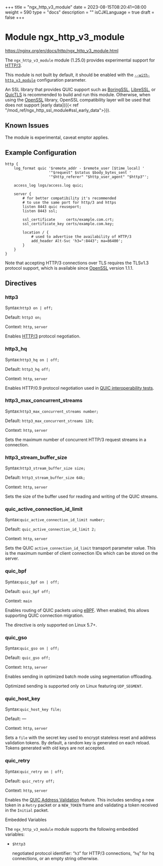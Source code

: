 +++
title = "ngx_http_v3_module"
date = 2023-08-15T08:20:41+08:00
weight = 590
type = "docs"
description = ""
isCJKLanguage = true
draft = false
+++

# Module ngx_http_v3_module

https://nginx.org/en/docs/http/ngx_http_v3_module.html



The `ngx_http_v3_module` module (1.25.0) provides experimental support for [HTTP/3](https://datatracker.ietf.org/doc/html/rfc9114).

This module is not built by default, it should be enabled with the [`--with-http_v3_module`](https://nginx.org/en/docs/configure.html#http_v3_module) configuration parameter.

An SSL library that provides QUIC support such as [BoringSSL](https://boringssl.googlesource.com/boringssl), [LibreSSL](https://www.libressl.org/), or [QuicTLS](https://github.com/quictls/openssl) is recommended to build and run this module. Otherwise, when using the [OpenSSL](https://openssl.org/) library, OpenSSL compatibility layer will be used that does not support [early data]({{< ref "/mod_ref/ngx_http_ssl_module#ssl_early_data">}}).





## Known Issues

The module is experimental, caveat emptor applies.



## Example Configuration



```
http {
    log_format quic '$remote_addr - $remote_user [$time_local] '
                    '"$request" $status $body_bytes_sent '
                    '"$http_referer" "$http_user_agent" "$http3"';

    access_log logs/access.log quic;

    server {
        # for better compatibility it's recommended
        # to use the same port for http/3 and https
        listen 8443 quic reuseport;
        listen 8443 ssl;

        ssl_certificate     certs/example.com.crt;
        ssl_certificate_key certs/example.com.key;

        location / {
            # used to advertise the availability of HTTP/3
            add_header Alt-Svc 'h3=":8443"; ma=86400';
        }
    }
}
```

Note that accepting HTTP/3 connections over TLS requires the TLSv1.3 protocol support, which is available since [OpenSSL](http://www.openssl.org/) version 1.1.1.



## Directives



### http3

  Syntax:`http3 on | off;`

  Default: `http3 on;`

  Context: `http`, `server`


Enables [HTTP/3](https://datatracker.ietf.org/doc/html/rfc9114) protocol negotiation.



### http3_hq

  Syntax:`http3_hq on | off;`

  Default: `http3_hq off;`

  Context: `http`, `server`


Enables HTTP/0.9 protocol negotiation used in [QUIC interoperability tests](https://github.com/marten-seemann/quic-interop-runner).



### http3_max_concurrent_streams

  Syntax:`http3_max_concurrent_streams number;`

  Default: `http3_max_concurrent_streams 128;`

  Context: `http`, `server`


Sets the maximum number of concurrent HTTP/3 request streams in a connection.



### http3_stream_buffer_size

  Syntax:`http3_stream_buffer_size size;`

  Default: `http3_stream_buffer_size 64k;`

  Context: `http`, `server`


Sets the size of the buffer used for reading and writing of the QUIC streams.



### quic_active_connection_id_limit

  Syntax:`quic_active_connection_id_limit number;`

  Default: `quic_active_connection_id_limit 2;`

  Context: `http`, `server`


Sets the QUIC `active_connection_id_limit` transport parameter value. This is the maximum number of client connection IDs which can be stored on the server.



### quic_bpf

  Syntax:`quic_bpf on | off;`

  Default: `quic_bpf off;`

  Context: `main`


Enables routing of QUIC packets using [eBPF](https://ebpf.io/). When enabled, this allows supporting QUIC connection migration.



The directive is only supported on Linux 5.7+.





### quic_gso

  Syntax:`quic_gso on | off;`

  Default: `quic_gso off;`

  Context: `http`, `server`


Enables sending in optimized batch mode using segmentation offloading.



Optimized sending is supported only on Linux featuring `UDP_SEGMENT`.





### quic_host_key

  Syntax:`quic_host_key file;`

  Default: —

  Context: `http`, `server`


Sets a `file` with the secret key used to encrypt stateless reset and address validation tokens. By default, a random key is generated on each reload. Tokens generated with old keys are not accepted.



### quic_retry

  Syntax:`quic_retry on | off;`

  Default: `quic_retry off;`

  Context: `http`, `server`


Enables the [QUIC Address Validation](https://datatracker.ietf.org/doc/html/rfc9000#name-address-validation) feature. This includes sending a new token in a `Retry` packet or a `NEW_TOKEN` frame and validating a token received in the `Initial` packet.



Embedded Variables

The `ngx_http_v3_module` module supports the following embedded variables:

- `$http3`

  negotiated protocol identifier: “`h3`” for HTTP/3 connections, “`hq`” for hq connections, or an empty string otherwise.